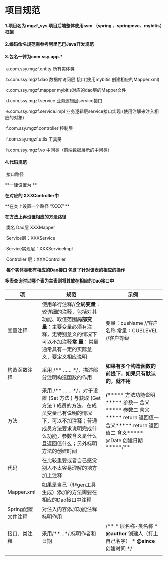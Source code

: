# 项目规范

#### 1.项目名为 mgzf_sys 项目后端整体使用ssm （spring 、springmvc、mybitis）框架

#### 2.编码命名规范需参考阿里巴巴Java开发规范

#### 3.包名一律为com.ssy.app.*

​	a.com.ssy.mgzf.entity  所有实体类

​	b.com.ssy.mgzf.dao     数据库访问层 接口(使用mybitis 创建相应的Mapper.xml)

​	c.com.ssy.mgzf.mapper   mybitis对应的dao层的Mapper文件

​	d.com.ssy.mgzf.service       业务逻辑层service接口

​	e.com.ssy.mgzf.service.impl     业务逻辑层service接口实现 (使用注解来注入相应的对象)

​	f.com.ssy.mgzf.controller  控制层

​	f.com.ssy.mgzf.utils  工具类

​	h.com.ssy.mgzf.vo     中间类（前端数据展示的中间类）

#### 4.代码规范

​	接口路径

**一律设置为 **

**在对应的 XXXController中**

**在类上设置一个路径 “/XXX” **

**在方法上再设置相应的方法路径**

​	类名 	Dao层 XXXMapper

​			Service层：XXXService	

​			Service实现层：XXXServiceImpl

​			Controller 层：XXXController

​			**每个实体类都有相应的Dao接口 包含了针对该表的相应的操作**

​			**多表查询时以哪个表为主表则将其放在相应的Dao接口中**

| **项**             | **规范**                                                     | **示例**                                                     |
| ------------------ | ------------------------------------------------------------ | ------------------------------------------------------------ |
| 变量注释           | 使用单行注释//**全局变量**：较详细的注释，包括对其功能、取值范围**局部变量**：主要变量必须有注释，无特别意义的情况下可以不加注释**常    量**：常量通常具有一定的实际意义，要定义相应说明 | 变量：cusName   //客户名称 常量：CUSLEVEL //客户等级         |
| 构造函数注释       | 采用 /** …… */，描述部分注明构造函数的作用                   | **如果有多个构造函数的前提下，如果只有默认的，就不用**       |
| 方法               | 采用 /** …… */，对于设置 (Set 方法 ) 与获取 (Get 方法 ) 成员的方法，在成员变量已有说明的情况下，可以不加注释；普通成员方法要求说明完成什么功能，参数含义是什么且返回值什么；另外标明方法的创建时间 | **/\******* 方法功能说明***** 参数一  含义***** 参数二  含义***** return 返回值一 含义***** return 返回值二 含义***** @Date 创建日期*****/** |
| 代码               | 在比较重要或者自己感觉别人不太容易理解的地方加上注释         |                                                              |
| Mapper.xml         | 如果是自己（非gen工具生成）添加的方法需要在相应的Dao接口中注释 |                                                              |
| Spring配置文件注释 | 对注入内容添加功能注释标明作用                               |                                                              |
| 接口、类注释       | 采用/**…*/,标明作者和日期                                    | /** * 层名称-类名称 * **@author** 创建人（打上自己名字） * **@since** 创建时间 */ |
|                    |                                                              |                                                              |